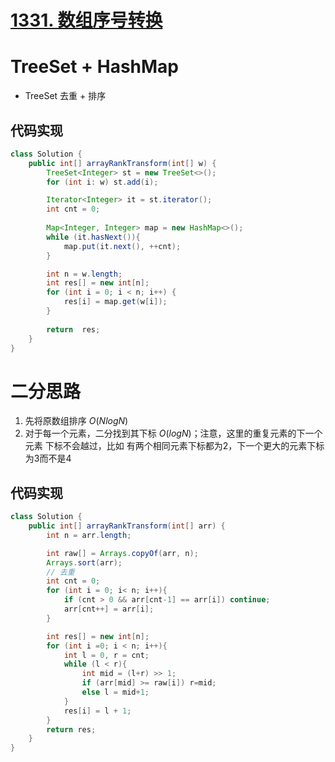 # [1331. 数组序号转换](https://leetcode.cn/problems/rank-transform-of-an-array/)



# TreeSet + HashMap



- TreeSet 去重 + 排序



## 代码实现



```java
class Solution {
    public int[] arrayRankTransform(int[] w) {
        TreeSet<Integer> st = new TreeSet<>();
        for (int i: w) st.add(i);

        Iterator<Integer> it = st.iterator();
        int cnt = 0;
        
        Map<Integer, Integer> map = new HashMap<>();
        while (it.hasNext()){
            map.put(it.next(), ++cnt);
        }

        int n = w.length;
        int res[] = new int[n];
        for (int i = 0; i < n; i++) {
            res[i] = map.get(w[i]);
        }
        
        return  res;
    }
}
```



# 二分思路



1. 先将原数组排序  $O(NlogN)$
2. 对于每一个元素，二分找到其下标 $O(logN)$；注意，这里的重复元素的下一个元素 下标不会越过，比如 有两个相同元素下标都为2，下一个更大的元素下标为3而不是4



## 代码实现



```java
class Solution {
    public int[] arrayRankTransform(int[] arr) {
        int n = arr.length;

        int raw[] = Arrays.copyOf(arr, n);
        Arrays.sort(arr);
        // 去重
        int cnt = 0;
        for (int i = 0; i< n; i++){
            if (cnt > 0 && arr[cnt-1] == arr[i]) continue;
            arr[cnt++] = arr[i];
        }

        int res[] = new int[n];
        for (int i =0; i < n; i++){
            int l = 0, r = cnt;
            while (l < r){
                int mid = (l+r) >> 1;
                if (arr[mid] >= raw[i]) r=mid;
                else l = mid+1;
            }
            res[i] = l + 1;
        }
        return res;
    }
}
```





